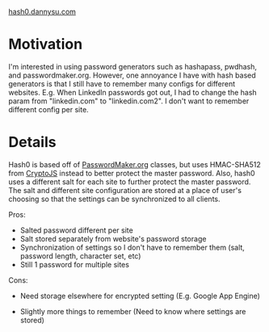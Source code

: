 [hash0.dannysu.com](http://hash0.dannysu.com)

# Motivation
I'm interested in using password generators such as hashapass, pwdhash, and
passwordmaker.org. However, one annoyance I have with hash based generators is
that I still have to remember many configs for different websites. E.g. When
LinkedIn passwords got out, I had to change the hash param from "linkedin.com"
to "linkedin.com2". I don't want to remember different config per site.

# Details
Hash0 is based off of [PasswordMaker.org][1] classes, but uses HMAC-SHA512 from
[CryptoJS][2] instead to better protect the master password. Also, hash0 uses a
different salt for each site to further protect the master password. The salt
and different site configuration are stored at a place of user's choosing so
that the settings can be synchronized to all clients.

Pros:

- Salted password different per site
- Salt stored separately from website's password storage
- Synchronization of settings so I don't have to remember them (salt, password length, character set, etc)
- Still 1 password for multiple sites

Cons:

- Need storage elsewhere for encrypted setting (E.g. Google App Engine)
- Slightly more things to remember (Need to know where settings are stored)

  [1]: http://PasswordMaker.org
  [2]: http://code.google.com/p/crypto-js/

